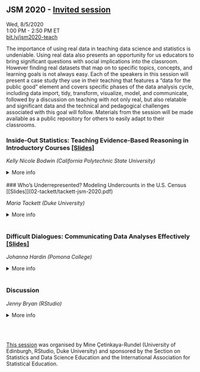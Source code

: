 ## JSM 2020 - [Invited session](https://ww2.amstat.org/meetings/jsm/2020/onlineprogram/ActivityDetails.cfm?SessionID=219247)

Wed, 8/5/2020  
1:00 PM - 2:50 PM ET  
[bit.ly/jsm2020-teach](http://bit.ly/jsm2020-teach)  

The importance of using real data in teaching data science and statistics is undeniable. Using real data also presents an opportunity for us educators to bring significant questions with social implications into the classroom. However finding real datasets that map on to specific topics, concepts, and learning goals is not always easy. Each of the speakers in this session will present a case study they use in their teaching that features a “data for the public good” element and covers specific phases of the data analysis cycle, including data import, tidy, transform, visualize, model, and communicate, followed by a discussion on teaching with not only real, but also relatable and significant data and the technical and pedagogical challenges associated with this goal will follow. Materials from the session will be made available as a public repository for others to easily adapt to their classrooms. 

### Inside-Out Statistics: Teaching Evidence-Based Reasoning in Introductory Courses [[Slides]](01-bodwin/jsm_2020.html)
 
*Kelly Nicole Bodwin (California Polytechnic State University)*

<details>
<summary>More info</summary>
A classic introductory statistics class typically covers, one by one, a suite of basic statistical tests. In this talk, I argue for an “inside-out” approach to introductory statistics, in which evidence-based reasoning is the focal point rather than specific procedures. I will share my experiences in teaching a 10-week Introductory Statistics course, of which the first 5 weeks of material did not touch upon any formal statistical tests. I offer for discussion three conceptual colloquialisms on which the course was built: “Imaginary Results”, “Expectations vs. Reality”, and “Are You Convinced?” In addition, I will share how creative coding tasks were incorporated into the course to promote conceptual understanding.

<br>

Bio: Kelly's bio
</details>

<br>
### Who’s Underrepresented? Modeling Undercounts in the U.S. Census [[Slides]](02-tackett/tackett-jsm-2020.pdf)

*Maria Tackett (Duke University)*

<details>
<summary>More info</summary>
In this talk, we discuss a learning module about missing data using the United States Census. The Census is a massive data collection project conducted every ten years to obtain a snapshot of the people who live in the country. There are groups of people, however, who are regularly undercounted and thus underrepresented in the data. Because data from the Census is used for important functions such as apportioning seats in the U.S. House of Representatives, it is important to understand the limitations of the data and the potential societal implications. Two models, the Demographic Analysis (DA) and the Dual-Systems Estimates (DSE), have been developed to measure undercounts in the Census. We will discuss a lesson for an undergraduate regression analysis course where students examine the effectiveness of these models and develop their own using publicly available data. We describe the learning outcomes from this module and how they connect to the data analysis cycle presented in R for Data Science. We conclude with the potential challenges and strategies for implementing this lesson in a course.

<br>

Bio: Maria Tackett is an Assistant Professor of the Practice in the Department of Statistical Science at Duke University. Her current research focuses on undersanding the factors that impact students' sense of community and self-efficacy in undergraduate math and statistics courses. Prior to coming to Duke in 2018, Maria earned a Ph.D. in Statistics from the University of Virginia and worked as a statistician in industry.  
</details>

<br>

### Difficult Dialogues: Communicating Data Analyses Effectively [[Slides]](03-hardin/JSM_policing.html)

*Johanna Hardin (Pomona College)*

<details>
<summary>More info</summary>
Publicly available data from the Stanford Computational Policy Lab on racial profiling in "stop data" (the information gathered when police officers make discretionary stops) is used for a lab that can be modified to fit a variety of levels for a statistics or data science classroom. We work though the Policy Lab's published report as well as providing ideas for new statistical insight into the data. The Policy Lab has compiled datasets from state patrol reports of most states as well as local police stop data in dozens of cities. The data will be downloaded directly from the Policy Lab's repository, and through complete analyses, students are required to model, visualize, and communicate their results effectively.

<br>

Bio: Jo Hardin is a statistician at Pomona College.  Her research focuses on applications to large biological datasets, and she is active in the statistics and data science education community.  This summer, she and her colleagues have put together a series of blogs about (teaching) ethics in data science at [teachdatascience.com](https://teachdatascience.com/).

</details>

<br>

### Discussion

*Jenny Bryan (RStudio)*

<details>
<summary>More info</summary>
Bio: Jenny's bio
</details>

<br><br>

[This session](https://ww2.amstat.org/meetings/jsm/2020/onlineprogram/ActivityDetails.cfm?SessionID=219247) was organised by Mine Çetinkaya-Rundel (University of Edinburgh, RStudio, Duke University) and sponsored by the Section on Statistics and Data Science Education and the International Association for Statistical Education.
